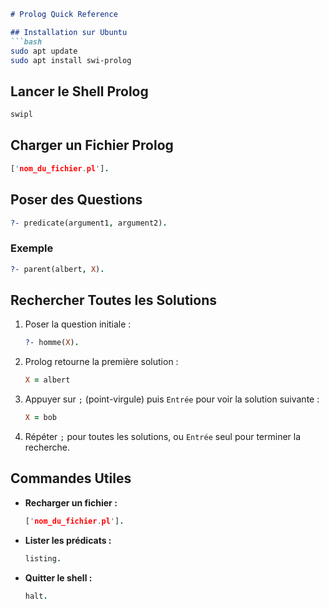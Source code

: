 ```markdown
# Prolog Quick Reference

## Installation sur Ubuntu
```bash
sudo apt update
sudo apt install swi-prolog
```

## Lancer le Shell Prolog
```bash
swipl
```

## Charger un Fichier Prolog
```prolog
['nom_du_fichier.pl'].
```

## Poser des Questions
```prolog
?- predicate(argument1, argument2).
```

### Exemple
```prolog
?- parent(albert, X).
```

## Rechercher Toutes les Solutions
1. Poser la question initiale :
   ```prolog
   ?- homme(X).
   ```
2. Prolog retourne la première solution :
   ```prolog
   X = albert
   ```
3. Appuyer sur `;` (point-virgule) puis `Entrée` pour voir la solution suivante :
   ```prolog
   X = bob
   ```
4. Répéter `;` pour toutes les solutions, ou `Entrée` seul pour terminer la recherche.

## Commandes Utiles
- **Recharger un fichier :**
  ```prolog
  ['nom_du_fichier.pl'].
  ```
- **Lister les prédicats :**
  ```prolog
  listing.
  ```
- **Quitter le shell :**
  ```prolog
  halt.
  ```
```